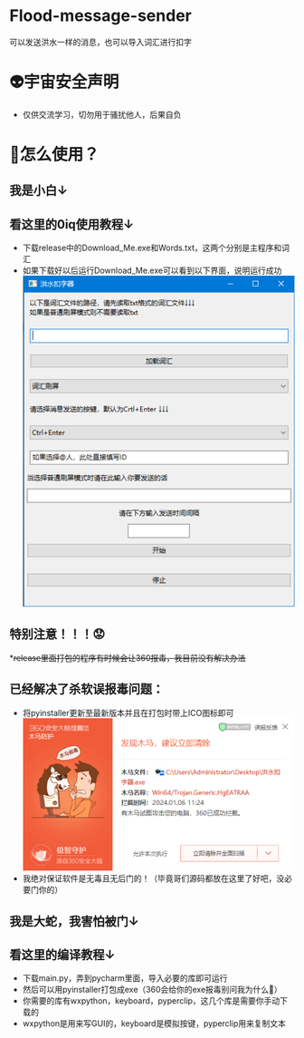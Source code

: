 # Flood-message-sender
可以发送洪水一样的消息，也可以导入词汇进行扣字
# 👽宇宙安全声明
* 仅供交流学习，切勿用于骚扰他人，后果自负
# 🤔怎么使用？
## 我是小白↓
## 看这里的0iq使用教程↓
* 下载release中的Download_Me.exe和Words.txt，这两个分别是主程序和词汇
* 如果下载好以后运行Download_Me.exe可以看到以下界面，说明运行成功
![GUI](GUI展示.png "GUI图片")
## 特别注意！！！😟
*~~release里面打包的程序有时候会让360报毒，我目前没有解决办法~~
## 已经解决了杀软误报毒问题：
* 将pyinstaller更新至最新版本并且在打包时带上ICO图标即可
![360](Fuck360.png "Fu*k360")
* 我绝对保证软件是无毒且无后门的！（毕竟哥们源码都放在这里了好吧，没必要门你的）
## 我是大蛇，我害怕被门↓
## 看这里的编译教程↓
* 下载main.py，弄到pycharm里面，导入必要的库即可运行
* 然后可以用pyinstaller打包成exe（360会给你的exe报毒别问我为什么💩）
* 你需要的库有wxpython，keyboard，pyperclip，这几个库是需要你手动下载的
* wxpython是用来写GUI的，keyboard是模拟按键，pyperclip用来复制文本
